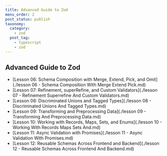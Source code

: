 ```yaml
---
title: Advanced Guide to Zod
menu_order: 2
post_status: publish
taxonomy:
  category:
    - zod
  post_tag:
    - typescript
    - zod
---
```


<div class="guru-cat-main" markdown="1">

## Advanced Guide to Zod

- [Lesson 06: Schema Composition with Merge, Extend, Pick, and Omit](./lesson 06 - Schema Composition With Merge Extend Pick.md)
- [Lesson 07: Refinement, superRefine, and Custom Validators](./lesson 07 - Refinement Superrefine And Custom Validators.md)
- [Lesson 08: Discriminated Unions and Tagged Types](./lesson 08 - Discriminated Unions And Tagged Types.md)
- [Lesson 09: Transforming and Preprocessing Data](./lesson 09 - Transforming And Preprocessing Data.md)
- [Lesson 10: Working with Records, Maps, Sets, and Enums](./lesson 10 - Working With Records Maps Sets And.md)
- [Lesson 11: Async Validation with Promises](./lesson 11 - Async Validation With Promises.md)
- [Lesson 12: Reusable Schemas Across Frontend and Backend](./lesson 12 - Reusable Schemas Across Frontend And Backend.md)

</div>